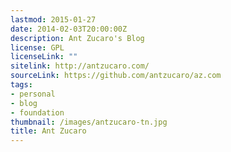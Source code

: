 ```yaml
---
lastmod: 2015-01-27
date: 2014-02-03T20:00:00Z
description: Ant Zucaro's Blog
license: GPL
licenseLink: ""
sitelink: http://antzucaro.com/
sourceLink: https://github.com/antzucaro/az.com
tags:
- personal
- blog
- foundation
thumbnail: /images/antzucaro-tn.jpg
title: Ant Zucaro
---
```


